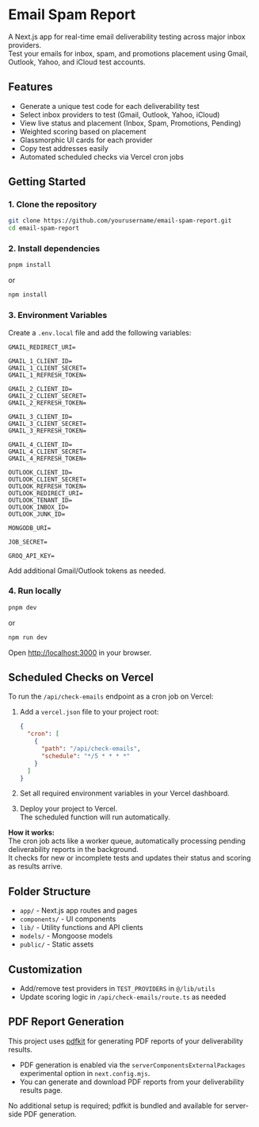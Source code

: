 # Email Spam Report

A Next.js app for real-time email deliverability testing across major inbox providers.  
Test your emails for inbox, spam, and promotions placement using Gmail, Outlook, Yahoo, and iCloud test accounts.

## Features

- Generate a unique test code for each deliverability test
- Select inbox providers to test (Gmail, Outlook, Yahoo, iCloud)
- View live status and placement (Inbox, Spam, Promotions, Pending)
- Weighted scoring based on placement
- Glassmorphic UI cards for each provider
- Copy test addresses easily
- Automated scheduled checks via Vercel cron jobs

## Getting Started

### 1. Clone the repository

```sh
git clone https://github.com/yourusername/email-spam-report.git
cd email-spam-report
```

### 2. Install dependencies

```sh
pnpm install
```

or

```sh
npm install
```

### 3. Environment Variables

Create a `.env.local` file and add the following variables:

```
GMAIL_REDIRECT_URI=

GMAIL_1_CLIENT_ID=
GMAIL_1_CLIENT_SECRET=
GMAIL_1_REFRESH_TOKEN=

GMAIL_2_CLIENT_ID=
GMAIL_2_CLIENT_SECRET=
GMAIL_2_REFRESH_TOKEN=

GMAIL_3_CLIENT_ID=
GMAIL_3_CLIENT_SECRET=
GMAIL_3_REFRESH_TOKEN=

GMAIL_4_CLIENT_ID=
GMAIL_4_CLIENT_SECRET=
GMAIL_4_REFRESH_TOKEN=

OUTLOOK_CLIENT_ID=
OUTLOOK_CLIENT_SECRET=
OUTLOOK_REFRESH_TOKEN=
OUTLOOK_REDIRECT_URI=
OUTLOOK_TENANT_ID=
OUTLOOK_INBOX_ID=
OUTLOOK_JUNK_ID=

MONGODB_URI=

JOB_SECRET=

GROQ_API_KEY=
```

Add additional Gmail/Outlook tokens as needed.

### 4. Run locally

```sh
pnpm dev
```

or

```sh
npm run dev
```

Open [http://localhost:3000](http://localhost:3000) in your browser.

## Scheduled Checks on Vercel

To run the `/api/check-emails` endpoint as a cron job on Vercel:

1. Add a `vercel.json` file to your project root:

   ```json
   {
     "cron": [
       {
         "path": "/api/check-emails",
         "schedule": "*/5 * * * *"
       }
     ]
   }
   ```

2. Set all required environment variables in your Vercel dashboard.

3. Deploy your project to Vercel.  
   The scheduled function will run automatically.

**How it works:**  
The cron job acts like a worker queue, automatically processing pending deliverability reports in the background.  
It checks for new or incomplete tests and updates their status and scoring as results arrive.

## Folder Structure

- `app/` - Next.js app routes and pages
- `components/` - UI components
- `lib/` - Utility functions and API clients
- `models/` - Mongoose models
- `public/` - Static assets

## Customization

- Add/remove test providers in `TEST_PROVIDERS` in `@/lib/utils`
- Update scoring logic in `/api/check-emails/route.ts` as needed

## PDF Report Generation

This project uses [pdfkit](https://pdfkit.org/) for generating PDF reports of your deliverability results.

- PDF generation is enabled via the `serverComponentsExternalPackages` experimental option in `next.config.mjs`.
- You can generate and download PDF reports from your deliverability results page.

No additional setup is required; pdfkit is bundled and available for server-side PDF generation.
